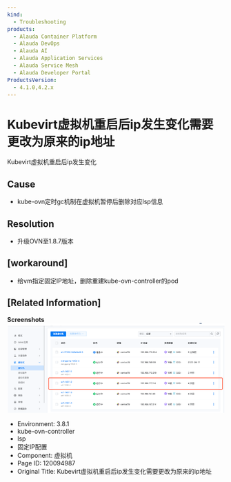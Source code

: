 ```yaml
---
kind:
  - Troubleshooting
products:
  - Alauda Container Platform
  - Alauda DevOps
  - Alauda AI
  - Alauda Application Services
  - Alauda Service Mesh
  - Alauda Developer Portal
ProductsVersion:
  - 4.1.0,4.2.x
---
```

<!-- A type of document that involves encountering a fault, diagnosing it, performing root cause analysis, and providing solutions. -->

# Kubevirt虚拟机重启后ip发生变化需要更改为原来的ip地址

Kubevirt虚拟机重启后ip发生变化

## Cause
- kube-ovn定时gc机制在虚拟机暂停后删除对应lsp信息

## Resolution
- 升级OVN至1.8.7版本

## [workaround]
- 给vm指定固定IP地址，删除重建kube-ovn-controller的pod

## [Related Information]
**Screenshots**
![](assets/kubevirtxu-ni-ji-zhong-qi-hou-ipfa-sheng-bian-hua-xu-yao-geng-gai-wei-yuan-lai-d/image2022-7-5_14-14-1.png)
- Environment: 3.8.1
- kube-ovn-controller
- lsp
- 固定IP配置
- Component: 虚拟机
- Page ID: 120094987
- Original Title: Kubevirt虚拟机重启后ip发生变化需要更改为原来的ip地址
